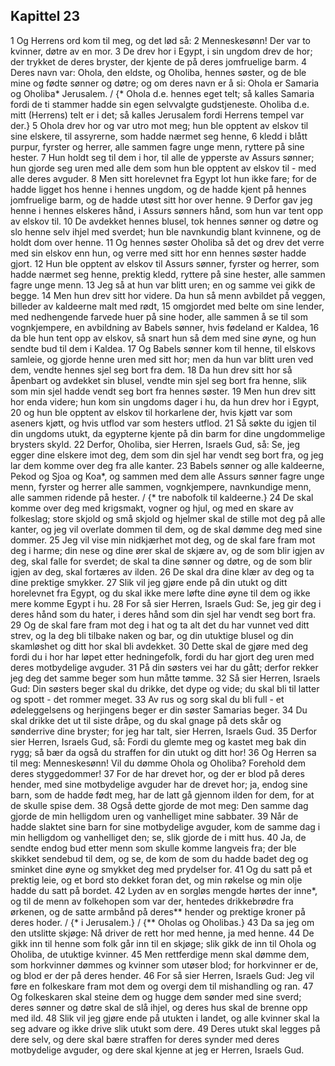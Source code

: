## Kapittel 23

1 Og Herrens ord kom til meg, og det lød så:
2 Menneskesønn! Der var to kvinner, døtre av en mor.
3 De drev hor i Egypt, i sin ungdom drev de hor; der trykket de deres bryster, der kjente de på deres jomfruelige barm.
4 Deres navn var: Ohola, den eldste, og Oholiba, hennes søster, og de ble mine og fødte sønner og døtre; og om deres navn er å si: Ohola er Samaria og Oholiba* Jerusalem. / {* Ohola d.e. hennes eget telt; så kalles Samaria fordi de ti stammer hadde sin egen selvvalgte gudstjeneste. Oholiba d.e. mitt (Herrens) telt er i det; så kalles Jerusalem fordi Herrens tempel var der.}
5 Ohola drev hor og var utro mot meg; hun ble opptent av elskov til sine elskere, til assyrerne, som hadde nærmet seg henne,
6 kledd i blått purpur, fyrster og herrer, alle sammen fagre unge menn, ryttere på sine hester.
7 Hun holdt seg til dem i hor, til alle de ypperste av Assurs sønner; hun gjorde seg uren med alle dem som hun ble opptent av elskov til - med alle deres avguder.
8 Men sitt horelevnet fra Egypt lot hun ikke fare; for de hadde ligget hos henne i hennes ungdom, og de hadde kjent på hennes jomfruelige barm, og de hadde utøst sitt hor over henne.
9 Derfor gav jeg henne i hennes elskeres hånd, i Assurs sønners hånd, som hun var tent opp av elskov til.
10 De avdekket hennes blusel, tok hennes sønner og døtre og slo henne selv ihjel med sverdet; hun ble navnkundig blant kvinnene, og de holdt dom over henne.
11 Og hennes søster Oholiba så det og drev det verre med sin elskov enn hun, og verre med sitt hor enn hennes søster hadde gjort.
12 Hun ble opptent av elskov til Assurs sønner, fyrster og herrer, som hadde nærmet seg henne, prektig kledd, ryttere på sine hester, alle sammen fagre unge menn.
13 Jeg så at hun var blitt uren; en og samme vei gikk de begge.
14 Men hun drev sitt hor videre. Da hun så menn avbildet på veggen, billeder av kaldeerne malt med rødt,
15 omgjordet med belte om sine lender, med nedhengende farvede huer på sine hoder, alle sammen å se til som vognkjempere, en avbildning av Babels sønner, hvis fødeland er Kaldea,
16 da ble hun tent opp av elskov, så snart hun så dem med sine øyne, og hun sendte bud til dem i Kaldea.
17 Og Babels sønner kom til henne, til elskovs samleie, og gjorde henne uren med sitt hor; men da hun var blitt uren ved dem, vendte hennes sjel seg bort fra dem.
18 Da hun drev sitt hor så åpenbart og avdekket sin blusel, vendte min sjel seg bort fra henne, slik som min sjel hadde vendt seg bort fra hennes søster.
19 Men hun drev sitt hor enda videre; hun kom sin ungdoms dager i hu, da hun drev hor i Egypt,
20 og hun ble opptent av elskov til horkarlene der, hvis kjøtt var som aseners kjøtt, og hvis utflod var som hesters utflod.
21 Så søkte du igjen til din ungdoms utukt, da egypterne kjente på din barm for dine ungdommelige brysters skyld.
22 Derfor, Oholiba, sier Herren, Israels Gud, så: Se, jeg egger dine elskere imot deg, dem som din sjel har vendt seg bort fra, og jeg lar dem komme over deg fra alle kanter.
23 Babels sønner og alle kaldeerne, Pekod og Sjoa og Koa*, og sammen med dem alle Assurs sønner fagre unge menn, fyrster og herrer alle sammen, vognkjempere, navnkundige menn, alle sammen ridende på hester. / {* tre nabofolk til kaldeerne.}
24 De skal komme over deg med krigsmakt, vogner og hjul, og med en skare av folkeslag; store skjold og små skjold og hjelmer skal de stille mot deg på alle kanter, og jeg vil overlate dommen til dem, og de skal dømme deg med sine dommer.
25 Jeg vil vise min nidkjærhet mot deg, og de skal fare fram mot deg i harme; din nese og dine ører skal de skjære av, og de som blir igjen av deg, skal falle for sverdet; de skal ta dine sønner og døtre, og de som blir igjen av deg, skal fortæres av ilden.
26 De skal dra dine klær av deg og ta dine prektige smykker.
27 Slik vil jeg gjøre ende på din utukt og ditt horelevnet fra Egypt, og du skal ikke mere løfte dine øyne til dem og ikke mere komme Egypt i hu.
28 For så sier Herren, Israels Gud: Se, jeg gir deg i deres hånd som du hater, i deres hånd som din sjel har vendt seg bort fra.
29 Og de skal fare fram mot deg i hat og ta alt det du har vunnet ved ditt strev, og la deg bli tilbake naken og bar, og din utuktige blusel og din skamløshet og ditt hor skal bli avdekket.
30 Dette skal de gjøre med deg fordi du i hor har løpet etter hedningefolk, fordi du har gjort deg uren med deres motbydelige avguder.
31 På din søsters vei har du gått; derfor rekker jeg deg det samme beger som hun måtte tømme.
32 Så sier Herren, Israels Gud: Din søsters beger skal du drikke, det dype og vide; du skal bli til latter og spott - det rommer meget.
33 Av rus og sorg skal du bli full - et ødeleggelsens og herjingens beger er din søster Samarias beger.
34 Du skal drikke det ut til siste dråpe, og du skal gnage på dets skår og sønderrive dine bryster; for jeg har talt, sier Herren, Israels Gud.
35 Derfor sier Herren, Israels Gud, så: Fordi du glemte meg og kastet meg bak din rygg; så bær da også du straffen for din utukt og ditt hor!
36 Og Herren sa til meg: Menneskesønn! Vil du dømme Ohola og Oholiba? Forehold dem deres styggedommer!
37 For de har drevet hor, og der er blod på deres hender, med sine motbydelige avguder har de drevet hor; ja, endog sine barn, som de hadde født meg, har de latt gå gjennom ilden for dem, for at de skulle spise dem.
38 Også dette gjorde de mot meg: Den samme dag gjorde de min helligdom uren og vanhelliget mine sabbater.
39 Når de hadde slaktet sine barn for sine motbydelige avguder, kom de samme dag i min helligdom og vanhelliget den; se, slik gjorde de i mitt hus.
40 Ja, de sendte endog bud etter menn som skulle komme langveis fra; der ble skikket sendebud til dem, og se, de kom de som du hadde badet deg og sminket dine øyne og smykket deg med prydelser for.
41 Og du satt på et prektig leie, og et bord sto dekket foran det, og min røkelse og min olje hadde du satt på bordet.
42 Lyden av en sorgløs mengde hørtes der inne*, og til de menn av folkehopen som var der, hentedes drikkebrødre fra ørkenen, og de satte armbånd på deres** hender og prektige kroner på deres hoder. / {* i Jerusalem.} / {** Oholas og Oholibas.}
43 Da sa jeg om den utslitte skjøge: Nå driver de rett hor med henne, ja med henne.
44 De gikk inn til henne som folk går inn til en skjøge; slik gikk de inn til Ohola og Oholiba, de utuktige kvinner.
45 Men rettferdige menn skal dømme dem, som horkvinner dømmes og kvinner som utøser blod; for horkvinner er de, og blod er der på deres hender.
46 For så sier Herren, Israels Gud: Jeg vil føre en folkeskare fram mot dem og overgi dem til mishandling og ran.
47 Og folkeskaren skal steine dem og hugge dem sønder med sine sverd; deres sønner og døtre skal de slå ihjel, og deres hus skal de brenne opp med ild.
48 Slik vil jeg gjøre ende på utukten i landet, og alle kvinner skal la seg advare og ikke drive slik utukt som dere.
49 Deres utukt skal legges på dere selv, og dere skal bære straffen for deres synder med deres motbydelige avguder, og dere skal kjenne at jeg er Herren, Israels Gud.
